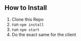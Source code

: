 ## How to Install
1. Clone this Repo
2. run `npm install`
3. run `npm start`
4. Do the exact same for the client